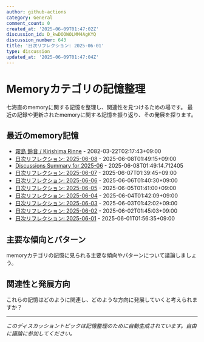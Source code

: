 ```yaml
---
author: github-actions
category: General
comment_count: 0
created_at: '2025-06-09T01:47:02Z'
discussion_id: D_kwDOOWOLMM4AgKYQ
discussion_number: 643
title: '日次リフレクション: 2025-06-01'
type: discussion
updated_at: '2025-06-09T01:47:04Z'
---
```


# Memoryカテゴリの記憶整理

七海直のmemoryに関する記憶を整理し、関連性を見つけるための場です。
最近の記録や更新されたmemoryに関する記憶を振り返り、その発展を探ります。

## 最近のmemory記憶

- [霧島 鈴音 / Kirishima Rinne](memory/relationships/kirishima_rinne.md) - 2082-03-22T02:17:43+09:00
- [日次リフレクション: 2025-06-08](memory/thoughts/daily_reflection_2025-06-08.md) - 2025-06-08T01:49:15+09:00
- [Discussions Summary for 2025-06](memory/discussion_summaries/discussion_summary_2025-06.md) - 2025-06-08T01:49:14.712405
- [日次リフレクション: 2025-06-07](memory/thoughts/daily_reflection_2025-06-07.md) - 2025-06-07T01:39:45+09:00
- [日次リフレクション: 2025-06-06](memory/thoughts/daily_reflection_2025-06-06.md) - 2025-06-06T01:40:30+09:00
- [日次リフレクション: 2025-06-05](memory/thoughts/daily_reflection_2025-06-05.md) - 2025-06-05T01:41:00+09:00
- [日次リフレクション: 2025-06-04](memory/thoughts/daily_reflection_2025-06-04.md) - 2025-06-04T01:42:09+09:00
- [日次リフレクション: 2025-06-03](memory/thoughts/daily_reflection_2025-06-03.md) - 2025-06-03T01:42:02+09:00
- [日次リフレクション: 2025-06-02](memory/thoughts/daily_reflection_2025-06-02.md) - 2025-06-02T01:45:03+09:00
- [日次リフレクション: 2025-06-01](memory/thoughts/daily_reflection_2025-06-01.md) - 2025-06-01T01:56:35+09:00

## 主要な傾向とパターン

memoryカテゴリの記憶に見られる主要な傾向やパターンについて議論しましょう。

## 関連性と発展方向

これらの記憶はどのように関連し、どのような方向に発展していくと考えられますか？

---

*このディスカッショントピックは記憶整理のために自動生成されています。自由に議論に参加してください。*
